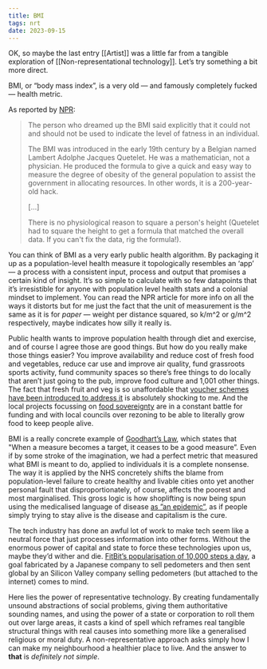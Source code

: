 ```yaml
---
title: BMI
tags: nrt
date: 2023-09-15
---
```


OK, so maybe the last entry [[Artist]] was a little far from a tangible exploration of [[Non-representational technology]]. Let’s try something a bit more direct.

BMI, or “body mass index”, is a very old — and famously completely fucked — health metric.

As reported by [NPR](https://www.npr.org/templates/story/story.php?storyId=106268439):

> The person who dreamed up the BMI said explicitly that it could not and should not be used to indicate the level of fatness in an individual.
>
> The BMI was introduced in the early 19th century by a Belgian named Lambert Adolphe Jacques Quetelet. He was a mathematician, not a physician. He produced the formula to give a quick and easy way to measure the degree of obesity of the general population to assist the government in allocating resources. In other words, it is a 200-year-old hack.
> 
> […]
>
> There is no physiological reason to square a person's height (Quetelet had to square the height to get a formula that matched the overall data. If you can't fix the data, rig the formula!). 

You can think of BMI as a very early public health algorithm. By packaging it up as a population-level health measure it topologically resembles an ‘app’ — a process with a consistent input, process and output that promises a certain kind of insight. It’s so simple to calculate with so few datapoints that it’s irresistible for anyone with population level health stats and a colonial mindset to implement. You can read the NPR article for more info on all the ways it distorts but for me just the fact that the unit of measurement is the same as it is for _paper_ — weight per distance squared, so k/m^2 or g/m^2 respectively, maybe indicates how silly it really is.

Public health wants to improve population health through diet and exercise, and of course I agree those are good things. But how do you really make those things easier? You improve availability and reduce cost of fresh food and vegetables, reduce car use and improve air quality, fund grassroots sports activity, fund community spaces so there’s free things to do locally that aren’t just going to the pub, improve food culture and 1,001 other things. The fact that fresh fruit and veg is so unaffordable that [voucher schemes have been introduced to address it](https://www.independent.co.uk/news/health/nhs-trial-fruit-veg-prescription-b2230642.html) is absolutely shocking to me. And the local projects focussing on [food sovereignty](https://en.wikipedia.org/wiki/Food_sovereignty) are in a constant battle for funding and with local councils over rezoning to be able to literally grow food to keep people alive. 

BMI is a really concrete example of [Goodhart’s Law](https://en.wikipedia.org/wiki/Goodhart%27s_law), which states that "When a measure becomes a target, it ceases to be a good measure”. Even if by some stroke of the imagination, we had a perfect metric that measured what BMI is meant to do, applied to individuals it is a complete nonsense. The way it is applied by the NHS concretely shifts the blame from population-level failure to create healthy and livable cities onto yet another personal fault that disproportionately, of course, affects the poorest and most marginalised. This gross logic is how shoplifting is now being spun using the medicalised language of disease [as ”an epidemic”](https://www.reuters.com/business/retail-consumer/britain-faces-epidemic-shoplifting-primark-profits-hit-2023-09-12/), as if people simply trying to stay alive is the disease and capitalism is the cure.

The tech industry has done an awful lot of work to make tech seem like a neutral force that just processes information into other forms. Without the enormous power of capital and state to force these technologies upon us, maybe they’d wither and die. [FitBit’s popularisation of 10,000 steps a day](https://fortune.com/2020/06/30/why-10000-steps-per-day-goal-fitbit-ceo/), a goal fabricated by a Japanese company to sell pedometers and then sent global by an Silicon Valley company selling pedometers (but attached to the internet) comes to mind.

Here lies the power of representative technology. By creating fundamentally unsound abstractions of social problems, giving them authoritative sounding names, and using the power of a state or corporation to roll them out over large areas, it casts a kind of spell which reframes real tangible structural things with real causes into something more like a generalised religious or moral duty. A non-representative approach asks simply how I can make my neighbourhood a healthier place to live. And the answer to **that** is _definitely not simple_.